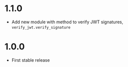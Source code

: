 # 1.1.0
- Add new module with method to verify JWT signatures, `verify_jwt.verify_signature`

# 1.0.0
- First stable release